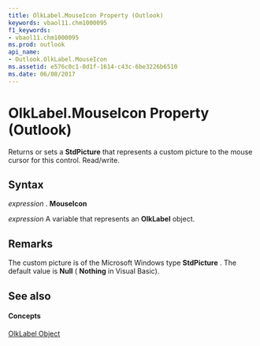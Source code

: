 ```yaml
---
title: OlkLabel.MouseIcon Property (Outlook)
keywords: vbaol11.chm1000095
f1_keywords:
- vbaol11.chm1000095
ms.prod: outlook
api_name:
- Outlook.OlkLabel.MouseIcon
ms.assetid: e576c0c1-0d1f-1614-c43c-6be3226b6510
ms.date: 06/08/2017
---
```



# OlkLabel.MouseIcon Property (Outlook)

Returns or sets a **StdPicture** that represents a custom picture to the mouse cursor for this control. Read/write.


## Syntax

 _expression_ . **MouseIcon**

 _expression_ A variable that represents an **OlkLabel** object.


## Remarks

The custom picture is of the Microsoft Windows type **StdPicture** . The default value is **Null** ( **Nothing** in Visual Basic).


## See also


#### Concepts


[OlkLabel Object](olklabel-object-outlook.md)

